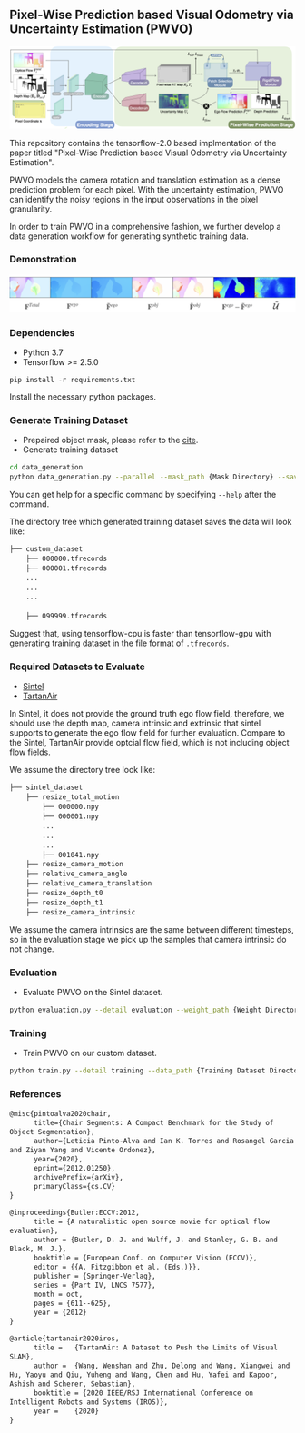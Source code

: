 ## Pixel-Wise Prediction based Visual Odometry via Uncertainty Estimation (PWVO)

<center>
<img src="./imgs/architecture.png" width="800"></img>
</center>

This repository contains the tensorflow-2.0 based implmentation of the paper titled "Pixel-Wise Prediction based Visual Odometry via Uncertainty Estimation".

PWVO models the camera rotation and translation estimation as a dense prediction problem for each pixel. With the uncertainty estimation, PWVO can identify the noisy regions in the input observations in the pixel 
granularity.

In order to train PWVO in a comprehensive fashion, we further develop a data generation workflow for generating synthetic training data.

### Demonstration

<center>
<img src="./imgs/demo.png" width="800"></img>
</center>

### Dependencies

- Python 3.7
- Tensorflow >= 2.5.0

```shell
pip install -r requirements.txt
```

Install the necessary python packages.

### Generate Training Dataset

- Prepaired object mask, please refer to the [cite](https://github.com/uvavision/chair-segments).
- Generate training dataset
```bash
cd data_generation
python data_generation.py --parallel --mask_path {Mask Directory} --save_path {Save Directory}
```

You can get help for a specific command by specifying `--help` after the command.

The directory tree which generated training dataset saves the data will look like: 

```bash
├── custom_dataset
    ├── 000000.tfrecords
    ├── 000001.tfrecords
    ...
    ...
    ...

    ├── 099999.tfrecords
```

Suggest that, using tensorflow-cpu is faster than tensorflow-gpu with generating training dataset in the file format of `.tfrecords`.

### Required Datasets to Evaluate

- [Sintel](http://sintel.is.tue.mpg.de)
- [TartanAir](https://theairlab.org/tartanair-dataset/)

In Sintel, it does not provide the ground truth ego flow field, therefore, we should use the depth map, camera intrinsic and extrinsic that sintel supports to generate the ego flow field for further evaluation. Compare to the Sintel, TartanAir provide optcial flow field, which is not including object flow fields.

We assume the directory tree look like:
```bash
├── sintel_dataset
    ├── resize_total_motion
        ├── 000000.npy
        ├── 000001.npy
        ...
        ...
        ...
        ├── 001041.npy
    ├── resize_camera_motion
    ├── relative_camera_angle
    ├── relative_camera_translation
    ├── resize_depth_t0
    ├── resize_depth_t1
    ├── resize_camera_intrinsic
```

We assume the camera intrinsics are the same between different timesteps, so in the evaluation stage we pick up the samples that camera intrinsic do not change.

### Evaluation
- Evaluate PWVO on the Sintel dataset.

```bash
python evaluation.py --detail evaluation --weight_path {Weight Directory} --eval_data_path {Evaluation Data Directory} --coord --selection patch_soft_select --eval_dataset sintel --epoch_num 100
```

### Training
- Train PWVO on our custom dataset.

```bash
python train.py --detail training --data_path {Training Dataset Directory} --eval_data_path {Evaluation Data Directory} --coord --selection patch_soft_select --ego_motion --depth 
```

### References

```
@misc{pintoalva2020chair,
      title={Chair Segments: A Compact Benchmark for the Study of Object Segmentation}, 
      author={Leticia Pinto-Alva and Ian K. Torres and Rosangel Garcia and Ziyan Yang and Vicente Ordonez},
      year={2020},
      eprint={2012.01250},
      archivePrefix={arXiv},
      primaryClass={cs.CV}
}
```
    
```
@inproceedings{Butler:ECCV:2012,
      title = {A naturalistic open source movie for optical flow evaluation},
      author = {Butler, D. J. and Wulff, J. and Stanley, G. B. and Black, M. J.},
      booktitle = {European Conf. on Computer Vision (ECCV)},
      editor = {{A. Fitzgibbon et al. (Eds.)}},
      publisher = {Springer-Verlag},
      series = {Part IV, LNCS 7577},
      month = oct,
      pages = {611--625},
      year = {2012}
}
```

```
@article{tartanair2020iros,
      title =   {TartanAir: A Dataset to Push the Limits of Visual SLAM},
      author =  {Wang, Wenshan and Zhu, Delong and Wang, Xiangwei and Hu, Yaoyu and Qiu, Yuheng and Wang, Chen and Hu, Yafei and Kapoor, Ashish and Scherer, Sebastian},
      booktitle = {2020 IEEE/RSJ International Conference on Intelligent Robots and Systems (IROS)},
      year =    {2020}
}    
```